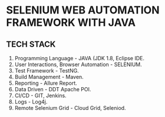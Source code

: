 # SELENIUM WEB AUTOMATION FRAMEWORK WITH JAVA

## TECH STACK ##

1. Programming Language - JAVA (JDK 1.8, Eclipse IDE.
2. User Interactions, Browser Automation - SELENIUM.
3. Test Framework - TestNG.
4. Build Management - Maven.
5. Reporting - Allure Report.
6. Data Driven - DDT Apache POI.
7. CI/CD - GIT, Jenkins.
8. Logs - Log4j.
9. Remote Selenium Grid - Cloud Grid, Seleniod.